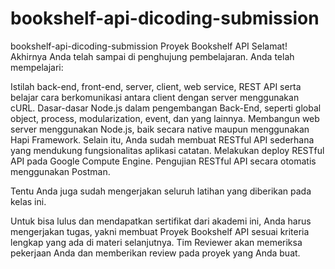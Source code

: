 # bookshelf-api-dicoding-submission

bookshelf-api-dicoding-submission
Proyek Bookshelf API Selamat! Akhirnya Anda telah sampai di penghujung pembelajaran. Anda telah mempelajari:

Istilah back-end, front-end, server, client, web service, REST API serta belajar cara berkomunikasi antara client dengan server menggunakan cURL. Dasar-dasar Node.js dalam pengembangan Back-End, seperti global object, process, modularization, event, dan yang lainnya. Membangun web server menggunakan Node.js, baik secara native maupun menggunakan Hapi Framework. Selain itu, Anda sudah membuat RESTful API sederhana yang mendukung fungsionalitas aplikasi catatan. Melakukan deploy RESTful API pada Google Compute Engine. Pengujian RESTful API secara otomatis menggunakan Postman.

Tentu Anda juga sudah mengerjakan seluruh latihan yang diberikan pada kelas ini.

Untuk bisa lulus dan mendapatkan sertifikat dari akademi ini, Anda harus mengerjakan tugas, yakni membuat Proyek Bookshelf API sesuai kriteria lengkap yang ada di materi selanjutnya. Tim Reviewer akan memeriksa pekerjaan Anda dan memberikan review pada proyek yang Anda buat.
